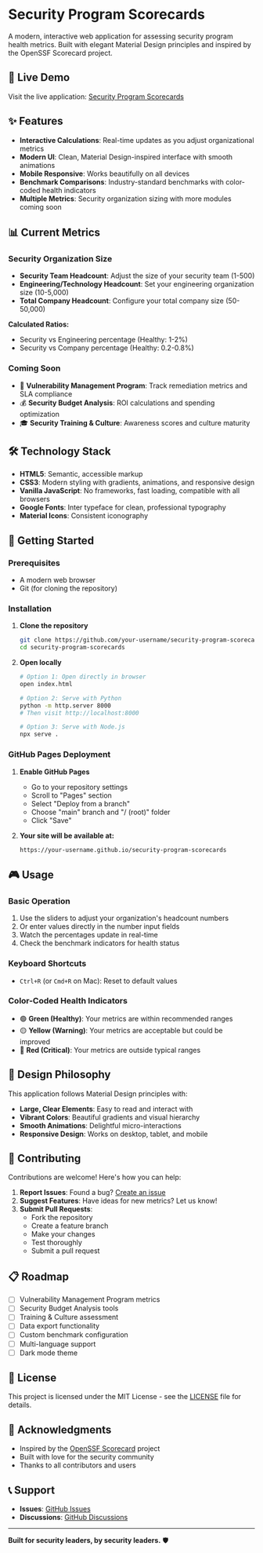 # Security Program Scorecards

A modern, interactive web application for assessing security program health metrics. Built with elegant Material Design principles and inspired by the OpenSSF Scorecard project.

## 🚀 Live Demo

Visit the live application: [Security Program Scorecards](https://your-username.github.io/security-program-scorecards)

## ✨ Features

- **Interactive Calculations**: Real-time updates as you adjust organizational metrics
- **Modern UI**: Clean, Material Design-inspired interface with smooth animations
- **Mobile Responsive**: Works beautifully on all devices
- **Benchmark Comparisons**: Industry-standard benchmarks with color-coded health indicators
- **Multiple Metrics**: Security organization sizing with more modules coming soon

## 📊 Current Metrics

### Security Organization Size
- **Security Team Headcount**: Adjust the size of your security team (1-500)
- **Engineering/Technology Headcount**: Set your engineering organization size (10-5,000)
- **Total Company Headcount**: Configure your total company size (50-50,000)

**Calculated Ratios:**
- Security vs Engineering percentage (Healthy: 1-2%)
- Security vs Company percentage (Healthy: 0.2-0.8%)

### Coming Soon
- 🐛 **Vulnerability Management Program**: Track remediation metrics and SLA compliance
- 💰 **Security Budget Analysis**: ROI calculations and spending optimization
- 🎓 **Security Training & Culture**: Awareness scores and culture maturity

## 🛠️ Technology Stack

- **HTML5**: Semantic, accessible markup
- **CSS3**: Modern styling with gradients, animations, and responsive design
- **Vanilla JavaScript**: No frameworks, fast loading, compatible with all browsers
- **Google Fonts**: Inter typeface for clean, professional typography
- **Material Icons**: Consistent iconography

## 🚀 Getting Started

### Prerequisites
- A modern web browser
- Git (for cloning the repository)

### Installation

1. **Clone the repository**
   ```bash
   git clone https://github.com/your-username/security-program-scorecards.git
   cd security-program-scorecards
   ```

2. **Open locally**
   ```bash
   # Option 1: Open directly in browser
   open index.html
   
   # Option 2: Serve with Python
   python -m http.server 8000
   # Then visit http://localhost:8000
   
   # Option 3: Serve with Node.js
   npx serve .
   ```

### GitHub Pages Deployment

1. **Enable GitHub Pages**
   - Go to your repository settings
   - Scroll to "Pages" section
   - Select "Deploy from a branch"
   - Choose "main" branch and "/ (root)" folder
   - Click "Save"

2. **Your site will be available at:**
   ```
   https://your-username.github.io/security-program-scorecards
   ```

## 🎮 Usage

### Basic Operation
1. Use the sliders to adjust your organization's headcount numbers
2. Or enter values directly in the number input fields
3. Watch the percentages update in real-time
4. Check the benchmark indicators for health status

### Keyboard Shortcuts
- `Ctrl+R` (or `Cmd+R` on Mac): Reset to default values

### Color-Coded Health Indicators
- 🟢 **Green (Healthy)**: Your metrics are within recommended ranges
- 🟡 **Yellow (Warning)**: Your metrics are acceptable but could be improved
- 🔴 **Red (Critical)**: Your metrics are outside typical ranges

## 🎨 Design Philosophy

This application follows Material Design principles with:
- **Large, Clear Elements**: Easy to read and interact with
- **Vibrant Colors**: Beautiful gradients and visual hierarchy
- **Smooth Animations**: Delightful micro-interactions
- **Responsive Design**: Works on desktop, tablet, and mobile

## 🤝 Contributing

Contributions are welcome! Here's how you can help:

1. **Report Issues**: Found a bug? [Create an issue](https://github.com/your-username/security-program-scorecards/issues)
2. **Suggest Features**: Have ideas for new metrics? Let us know!
3. **Submit Pull Requests**: 
   - Fork the repository
   - Create a feature branch
   - Make your changes
   - Test thoroughly
   - Submit a pull request

## 📋 Roadmap

- [ ] Vulnerability Management Program metrics
- [ ] Security Budget Analysis tools
- [ ] Training & Culture assessment
- [ ] Data export functionality
- [ ] Custom benchmark configuration
- [ ] Multi-language support
- [ ] Dark mode theme

## 📄 License

This project is licensed under the MIT License - see the [LICENSE](LICENSE) file for details.

## 🙏 Acknowledgments

- Inspired by the [OpenSSF Scorecard](https://scorecard.dev/) project
- Built with love for the security community
- Thanks to all contributors and users

## 📞 Support

- **Issues**: [GitHub Issues](https://github.com/your-username/security-program-scorecards/issues)
- **Discussions**: [GitHub Discussions](https://github.com/your-username/security-program-scorecards/discussions)

---

**Built for security leaders, by security leaders.** 🛡️ 
